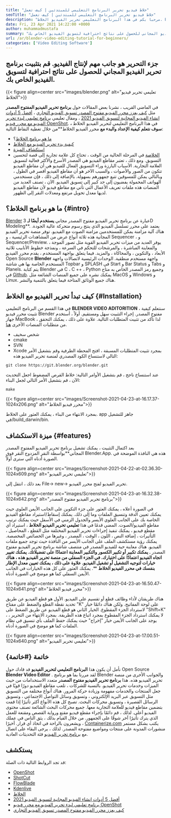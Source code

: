 ```yaml
---
title: "خلاط فيديو تحرير البرنامج التعليمي للمبتدئين | كيف تعمل" 
seoTitle: "خلاط فيديو تحرير البرنامج التعليمي للمبتدئين | كيف تعمل" 
description: "مرحبا بكم في هذا البرنامج التعليمي تحرير الفيديو الخلاط. Blender مفتوح المصدر ، ويقدم تأثيرات ، والرسوم المتحركة ، والمرشحات ، والمعاينات المباشرة ، ودعم إضافة الصور." 
date: Fri, 23 Apr 2021 14:22:00 +0000
author: muhammadmustafa
summary: "يعد جزء التحرير جانبًا مهمًا لإنتاج الفيديو. قم بتثبيت برنامج تحرير الفيديو المجاني للحصول على نتائج احترافية لتسويق الفيديو الخاص بك." 
url: /ar/blender-video-editing-tutorial-for-beginners/
categories: ['Video Editing Software']
---
```


## جزء التحرير هو جانب مهم لإنتاج الفيديو. قم بتثبيت برنامج تحرير الفيديو المجاني للحصول على نتائج احترافية لتسويق الفيديو الخاص بك.

{{< figure align=center src="images/blender.png" alt="تعليمي تحرير فيديو الخلاط">}}

في الماضي القريب ، نشرنا بعض المقالات حول  **برنامج تحرير الفيديو المفتوح المصدر** مثل [كيف يعزز محرر الفيديو مفتوح المصدر تسويق الفيديو التجاري][1] ، [أفضل 5 أدوات إنشاء الفيديو المجانية لتسويق الفيديو 2021][ 2] ، ومقال تعليمي [برنامج تعليمي لبدء تحرير الفيديو مع محرر فيديو OpenShot][3]. في هذا البرنامج التعليمي لتحرير الفيديو الخلاط **، سوف نتعلم كيفية الإعداد والبدء مع**  محرر الفيديو الخلاط**من خلال تغطية النقاط التالية:
  * [ما هو برنامج الخلاط][4]؟
  * [كيفية بدء تحرير الفيديو مع الخلاط][5]
  * [استكشاف الميزة][6]
  * [الخلاصة][7]
في المرحلة الحالية من الوقت ، تحتاج كل علامة تجارية إلى قصة لتحسين التسويق. ومع ذلك ، تعتبر مقاطع الفيديو هي المصدر الأسرع والأكثر فعالية لتسويق العلامة التجارية. الأسباب البارزة وراء التسويق الفعال للفيديو هي أن مقاطع الفيديو تتكون من الصور والأصوات ، والسبب الآخر هو أن مقاطع الفيديو أقصر في الطول ، وبالتالي يمكن للمسوقين تتبع جمهورهم بسهولة. بالإضافة إلى ذلك ، فإن مستخدمي الهواتف المحمولة يفضيون إلى حد كبير إلى تسويق الفيديو. الآن ، تصنف العديد من المنصات هذه ملفات تعريف الأعمال التي تأتي مع مقاطع فيديو لأن مقاطع الفيديو لديها معدل تحويل مرتفع ومعدلات النقر إلى الظهور.

## ما هو برنامج الخلاط؟ {#intro}

[Blender][8] عبارة عن برنامج تحرير الفيديو مفتوح المصدر مجاني  **يستخدم أيضًا لـ**  3D Modeling**. يعتمد على محرر تسلسل الفيديو الذي ينتج رسوم متحركة عالية الجودة. هناك آلية مزامنة يمكن للمستخدمين مزامنة الصوت مع الفيديو. توفر منصة تحرير الفيديو المجانية هذه ثلاثة أنواع عرض من المشاهدات الرئيسية ، و Sequencer ، و Sequencer/Preview. يوفر العديد من ميزات تحرير الفيديو القوية مثل تصور الموجة ، والمعاينة المباشرة ، والمرشحات للتحكم في السرعة ، ونمذجة خطوط الأنابيب ثلاثية الأبعاد ، والتكوين ، والمحاكاة ، والمزيد.
فيما يتعلق بواجهة المستخدم ، يقدم محرر الفيديو Open Source  **Blender**  واجهة مستخدم منطقية. الوحدات الرئيسية لاتصالات واجهة المستخدم الخاصة بها هي شاشة Topbar و SPLASH في Start و Bar Status و Tabs و Planels. يتم كتابة Blender في C ، C ++ ، Python وجميع رمز المصدر الخاص به متاح في [Github][9]. يمكنك نشره على جميع المنصات الشائعة مثل MacOS و Windows و Linux. هناك جميع الوثائق المتاحة فيما يتعلق بالتنمية والنشر.

## كيف تبدأ تحرير الفيديو مع الخلاط {#Installation}

في هذا القسم من البرنامج التعليمي  **BLENDER VIDEO ADITORITION**  ، سنتعلم كيفية تثبيت محرر فيديو Blender مفتوح المصدر. إجراء التثبيت سهل ومستقيم. أولاً ، أستخدم جهاز MacBook ، لذا تأكد من تثبيت المتطلبات التالية. علاوة على ذلك ، يمكنك التحقق من متطلبات المنصات الأخرى [هنا][10].
  * شخص سخيف
  * cmake
  * SVN
  * Xcode
بمجرد تثبيت المتطلبات المسبقة ، افتح المحطة الطرفية وقم بتشغيل الأمر التالي لاستنساخ الكود المصدري لمنصة تحرير الفيديو هذه:
```
git clone https://git.blender.org/blender.git
```
عند استنساخ ناجح ، قم بتشغيل الأوامر التالية:
خلاط القرص المضغوط
اجعل التحديث
الآن ، قم بتشغيل الأمر التالي لجعل البناء:
```
make
```

{{< figure align=center src="images/Screenshot-2021-04-23-at-16.17.37-1024x206.png" alt="محرر فيديو الخلاط">}}

بمجرد الانتهاء من البناء ، يمكنك العثور على الخلاط. app جاهز للتشغيل في/build_darwin/bin.

## ميزة الاستكشاف {#features}

بعد اكتمال التثبيت ، يمكنك تشغيل برنامج تحرير الفيديو المفتوح المصدر المجاني**بواسطة النقر المزدوج النقر فوق Blender.App. هذه هي النافذة الموضحة في الصورة أدناه التي سترى أولاً.

{{< figure align=center src="images/Screenshot-2021-04-22-at-02.36.30-1024x609.png" alt="تعليمي تحرير الفيديو">}}

بعد ذلك ، انتقل إلى File-> new-> تحرير الفيديو لفتح محرر الفيديو.

{{< figure align=center src="images/Screenshot-2021-04-23-at-16.32.38-1024x642.png" alt="برنامج تحرير الفيديو مفتوح المصدر">}}

في الصورة أعلاه ، يمكنك العثور على جزء التكوين على الجانب الأيمن العلوي حيث يمكنك تعيين الدقة وتنسيق الملفات وما إلى ذلك. يمكنك إسقاط/استيراد مقاطع الفيديو الخاصة بك على الجانب العلوي الأيسر والجدول الزمني في الأسفل حيث يمكنك ترتيب مقاطع الفيديو/الصوت.
المضي قدمًا في هذا  **تعليمي تحرير الفيديو الخلاط** ، استيراد أي مقطع فيديو ، يمكنك تنفيذ إجراءات تحرير الفيديو المختلفة مثل القطع ، المحاصيل ، التأثيرات ، إضافة النص ، اللون ، الوقت ، المصدر ، وغيرها من الخصائص المخصصة. يمكنك رؤية مستكشف الملف على الجانب الأيسر من النافذة حيث توجد جميع ملفات الفيديو. هناك معاينة حية للفيديو المصدر في منتصف شاشة برنامج تحرير الفيديو مفتوح المصدر **. يمكنك تكبير أو تكبير الكسور والتكبير المعاينة اعتمادًا على تفضيلاتك. يمكنك تغيير اتجاه الفيديو اعتمادًا على اختيارك. في الجزء السفلي من منصة تحرير الفيديو هذه ، هناك خيارات لتوجيه التشغيل أو تشغيل الفيديو. علاوة على ذلك ، يمكنك تعيين معدل الإطار بنفسك في محرر الفيديو الخلاط** **. يمكنك العثور على كل هذه الخيارات في الجانب الأيمن السفلي كما هو موضح في الصورة أدناه.

{{< figure align=center src="images/Screenshot-2021-04-23-at-16.50.47-1024x641.png" alt="محرر فيديو الخلاط">}}

هناك طريقتان لأداء وظائف قطع أو تقسيم على الفيديو. الأول هو قطع الفيديو عن طريق تحديد نقطة القطع والضغط على مفتاح "K" على لوحة المفاتيح. ولكن هناك دائمًا خيار لاسترداد الجزء المقطوع. الخيار الثاني هو قطع الفيديو عن طريق الضغط على "Shift+K" ، لا يمكنك استرداد الجزء المقطوع بمجرد اتباع هذه الطريقة. بمجرد الانتهاء من التحرير ، يوجد على الجانب الأيمن خيار "إخراج" حيث يمكنك حفظ الملف بأي تنسيق في نظام الملفات كما هو موضح في الصورة أدناه.

{{< figure align=center src="images/Screenshot-2021-04-23-at-17.00.51-1024x640.png" alt="تعليمي تحرير الفيديو">}}


## خاتمة {#خاتمة}

نأمل أن يكون هذا  **البرنامج التعليمي لتحرير الفيديو** قد قادك حول Open Source  **Blender Video Editor**  . لقد مررنا بما هو برنامج Blender والجوانب الأخرى من منصة تحرير الفيديو هذه. هذا **برنامج تحرير الفيديو مفتوح المصدر**  متعدد الاستخدامات من حيث الميزات وخدمات تحرير الفيديو. بالنسبة للشركات ، تلعب مقاطع الفيديو دورًا قويًا في جعل المنتجات والخدمات مفهومة وزيادة حركة المرور. هناك أنواع مختلفة من التسويق مثل التسويق عبر البريد الإلكتروني ، وتسويق وسائل التواصل الاجتماعي ، وتسويق الرسائل القصيرة ، وتسويق محركات البحث. تصبح كل هذه الأنواع أكثر تأثيرًا إذا قمت بتضمين مقاطع فيديو للعلامة التجارية معها. جميع محركات البحث الشائعة تصنف محتوى الفيديو أعلى. لذلك ، قم دائمًا بإجراء مقطع فيديو مقنع ورواية القصص ومقنعة للعمل الذي يترك تأثيرًا آخر شوقًا على الجمهور. من خلال القيام بذلك ، يثق الناس في عملك ويشعرون بالراحة في اتخاذ أي قرار.
أخيرًا ، [Containerize.com][11] يكتب بشكل مستمر منشورات المدونة على منتجات ومواضيع مفتوحة المصدر. لذلك ، يرجى البقاء على اتصال مع [برنامج تحرير الفيديو][12] فئة التحديثات العادية.

## يستكشف
قد تجد الروابط التالية ذات الصلة:
  * [OpenShot][13]
  * [ShotCut][14]
  * [FlowBlade][15]
  * [Kdenlive][16]
  * [الخلاط][8]
  * [أفضل 5 أدوات إنشاء الفيديو المجانية لتسويق الفيديو 2021][2]
  * [برنامج تعليمي لبدء تحرير الفيديو مع محرر فيديو OpenShot][3]
  * [كيف يعزز محرر الفيديو مفتوح المصدر تسويق الفيديو التجاري][1]



 [1]: https://blog.containerize.com/video-editing-software/how-video-editing-software-improves-business-video-marketing/
 [2]: https://blog.containerize.com/video-editing-software/top-5-open-source-video-editor-software-for-video-marketing/
 [3]: https://blog.containerize.com/video-editing-software/openshot-video-editor-tutorial-for-beginners-open-source/
 [4]: #intro
 [5]: #Installation
 [6]: #features
 [7]: #Conclusion
 [8]: https://products.containerize.com/video-editing-software/blender
 [9]: https://github.com/blender/blender
 [10]: https://wiki.blender.org/wiki/Building_Blender
 [11]: https://www.containerize.com/
 [12]: https://products.containerize.com/video-editing-software
 [13]: https://products.containerize.com/video-editing-software/openshot
 [14]: https://products.containerize.com/video-editing-software/shotcut
 [15]: https://products.containerize.com/video-editing-software/flowblade
 [16]: https://products.containerize.com/video-editing-software/kdenlive

